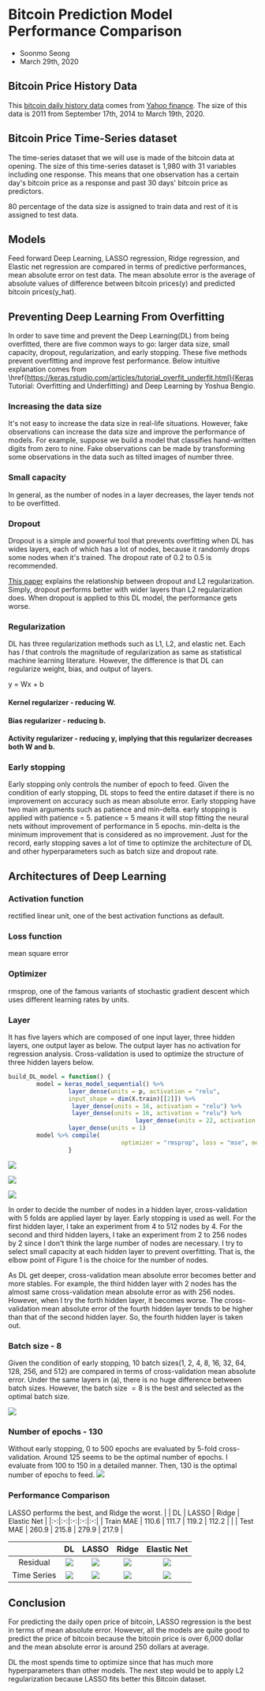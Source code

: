 # Bitcoin Prediction Model Performance Comparison
- Soonmo Seong
- March 29th, 2020

## Bitcoin Price History Data

This [bitcoin daily history data](https://drive.google.com/file/d/1WdAlHmxsBfsYRWyFZvuKE0tAPFulLhNe/view?usp=sharing) 
comes from [Yahoo finance](https://finance.yahoo.com/quote/BTC-USD/history?p=BTC-USD). 
The size of this data is 2011 from September 17th, 2014 to March 19th, 2020. 

## Bitcoin Price Time-Series dataset

The time-series dataset that we will use is made of the bitcoin data at opening. The size of this time-series dataset is  1,980 with 31 variables including one response. This means that one observation has a certain day's bitcoin price as a response and past 30 days' bitcoin price as predictors.

80 percentage of the data size is assigned to train data and rest of it is assigned to test data.

## Models

Feed forward Deep Learning, LASSO regression, Ridge regression, and Elastic net regression are compared in terms of predictive performances, mean absolute error on test data. The mean absolute error is the average of absolute values of difference between bitcoin prices(y) and predicted bitcoin prices(y_hat).

## Preventing Deep Learning From Overfitting

In order to save time and prevent the Deep Learning(DL) from being overfitted, there are five common ways to go: larger data size, small capacity, dropout, regularization, and early stopping. These five methods prevent overfitting and improve fest performance. Below intuitive explanation comes from \href{https://keras.rstudio.com/articles/tutorial_overfit_underfit.html}{Keras Tutorial: Overfitting and Underfitting} and Deep Learning by Yoshua Bengio.

### Increasing the data size
    
It's not easy to increase the data size in real-life situations. However, fake observations can increase the data size and improve the performance of models. For example, suppose we build a model that classifies hand-written digits from zero to nine. Fake observations can be made by transforming some observations in the data such as tilted images of number three.
    
### Small capacity
    
In general, as the number of nodes in a layer decreases, the layer tends not to be overfitted.

### Dropout
    
Dropout is a simple and powerful tool that prevents overfitting when DL has wides layers, each of which has a lot of nodes, because it randomly drops some nodes when it's trained. The dropout rate of 0.2 to 0.5 is recommended.
    
[This paper](https://uksim.info/isms2016/CD/data/0665a174.pdf) explains the relationship between dropout and L2 regularization. Simply, dropout performs better with wider layers than L2 regularization does. When dropout is applied to this DL model, the performance gets worse.
    
### Regularization
    
DL has three regularization methods such as L1, L2, and elastic net. Each has $l$ that controls the magnitude of regularization as same as statistical machine learning literature. However, the difference is that DL can regularize weight, bias, and output of layers.

y = Wx + b
#### Kernel regularizer - reducing W.

#### Bias regularizer - reducing b.

#### Activity regularizer - reducing y, implying that this regularizer decreases both W and b.
        
### Early stopping
    
Early stopping only controls the number of epoch to feed. Given the condition of early stopping, DL stops to feed the entire dataset if there is no improvement on accuracy such as mean absolute error. Early stopping have two main  arguments such as patience and min-delta. early stopping is applied with patience = 5. patience = 5 means it will stop fitting the neural nets without improvement of performance in 5 epochs. min-delta is the minimum improvement that is considered as no improvement. Just for the record, early stopping saves a lot of time to optimize the architecture of DL and other hyperparameters such as batch size and dropout rate.

## Architectures of Deep Learning

### Activation function

rectified linear unit, one of the best activation functions as default.

### Loss function

mean square error

### Optimizer

rmsprop, one of the famous variants of stochastic gradient descent which uses different learning rates by units.


### Layer

It has five layers which are composed of one input layer, three hidden layers, one output layer as below. The output layer has no activation for regression analysis. Cross-validation is used to optimize the structure of three hidden layers below.

```R
build_DL_model = function() {
        model = keras_model_sequential() %>%
                 layer_dense(units = p, activation = "relu", 
                 input_shape = dim(X.train)[[2]]) %>%
                  layer_dense(units = 16, activation = "relu") %>%
                  layer_dense(units = 16, activation = "relu") %>%
									layer_dense(units = 22, activation = "relu") %>%
             	 layer_dense(units = 1)
  		model %>% compile(
    							optimizer = "rmsprop", loss = "mse", metrics = c("mae") )
				 }
```

![](hidden1.jpeg)

![](hidden2.jpeg)

![](hidden3.jpeg)

In order to decide the number of nodes in a hidden layer, cross-validation with 5 folds are applied layer by layer. Early stopping is used as well. For the first hidden layer, I take an experiment from 4 to 512 nodes by 4. For the second and third hidden layers, I take an experiment from 2 to 256 nodes by 2 since I don't think the large number of nodes are necessary. I try to select small capacity at each hidden layer to prevent overfitting. That is, the elbow point of Figure 1 is the choice for the number of nodes.
        
As DL get deeper, cross-validation mean absolute error becomes better and more stables. For example, the third hidden layer with 2 nodes has the almost same cross-validation mean absolute error as with 256 nodes. However, when I try the forth hidden layer, it becomes worse. The cross-validation mean absolute error of the fourth hidden layer tends to be higher than that of the second hidden layer. So, the fourth hidden layer is taken out.
        

### Batch size - 8 
    
Given the condition of early stopping, 10 batch sizes(1, 2, 4, 8, 16, 32, 64, 128, 256, and 512) are compared in terms of cross-validation mean absolute error. Under the same layers in (a), there is no huge difference between batch sizes. However, the batch size $= 8$ is the best and selected as the optimal batch size. 
    
![](batch.jpeg)
    
### Number of epochs - 130
    
Without early stopping, 0 to 500 epochs are evaluated by 5-fold cross-validation. Around 125 seems to be the optimal number of epochs. I evaluate from 100 to 150 in a detailed manner. Then, 130 is the optimal number of epochs to feed.
![](epoch.jpeg)

### Performance Comparison

LASSO performs the best, and Ridge the worst. 
|   | DL  | LASSO  | Ridge  | Elastic Net  |
|:-:|:-:|:-:|:-:|:-:|
| Train MAE | 110.6  | 111.7  | 119.2  | 112.2  |   |
| Test MAE  | 260.9  | 215.8  | 279.9  | 217.9  |

|   | DL  | LASSO  | Ridge  | Elastic Net  |
|:-:|:-:|:-:|:-:|:-:|
| Residual | ![](dlr.jpeg)  | ![](lassor.jpeg)  | ![](ridger.jpeg)  | ![](elasticr.jpeg)  |
| Time Series  | ![](dlt.jpeg) | ![](lassot.jpeg) | ![](ridget.jpeg) | ![](elastict.jpeg) |

## Conclusion

For predicting the daily open price of bitcoin, LASSO regression is the best in terms of mean absolute error. However, all the models are quite good to predict the price of bitcoin because the bitcoin price is over 6,000 dollar and the mean absolute error is around 250 dollars at average.

DL the most spends time to optimize since that has much more hyperparameters than other models. The next step would be to apply L2 regularization because LASSO fits better this Bitcoin dataset.

